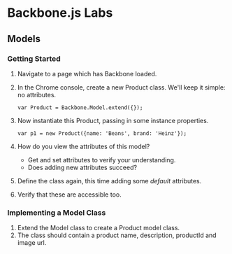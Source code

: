 # Backbone.js Labs

## Models

### Getting Started

1. Navigate to a page which has Backbone loaded.
1. In the Chrome console, create a new Product class.
   We'll keep it simple: no attributes.
   
   ```
   var Product = Backbone.Model.extend({});
   ```

1. Now instantiate this Product, passing in some instance properties.

    ```
    var p1 = new Product({name: 'Beans', brand: 'Heinz'});
    ```

1. How do you view the attributes of this model?
   - Get and set attributes to verify your understanding.
   - Does adding new attributes succeed?
1. Define the class again, this time adding some _default_ attributes.
1. Verify that these are accessible too.

### Implementing a Model Class

1. Extend the Model class to create a Product model class.
1. The class should contain a product name, description,
   productId and image url.
